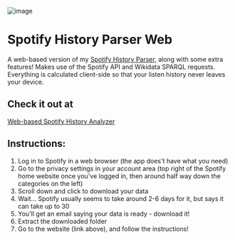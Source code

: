 ![image](https://user-images.githubusercontent.com/39741041/154276293-d4306670-4f86-442b-907b-a64648f09f7b.png)

# Spotify History Parser Web
 A web-based version of my [Spotify History Parser](https://github.com/Hubbit200/spotify-history-parser), along with some extra features!
 Makes use of the Spotify API and Wikidata SPARQL requests. Everything is calculated client-side so that your listen history never leaves your device.

## Check it out at
 [Web-based Spotify History Analyzer](https://leohumnew.com/analyzespotify)

## Instructions:
1. Log in to Spotify in a web browser (the app does't have what you need)
2. Go to the privacy settings in your account area (top right of the Spotify home website once you've logged in, then around half way down the categories on the left)
3. Scroll down and click to download your data
4. Wait... Spotify usually seems to take around 2-6 days for it, but says it can take up to 30
5. You'll get an email saying your data is ready - download it!
6. Extract the downloaded folder
7. Go to the website (link above), and follow the instructions!
